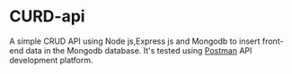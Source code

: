 # CURD-api
A simple CRUD API using Node js,Express js and Mongodb to insert front-end data in the Mongodb database. It's tested using <a href="https://www.postman.com/">Postman</a> API development platform. 
